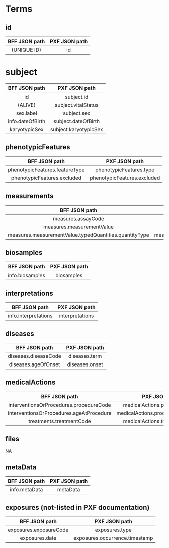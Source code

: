 # Terms

## id
|  BFF JSON path                                              | PXF JSON path                                               |
|  :---:                                                      | :---:                                                       |
|  (UNIQUE ID)                                                | id                                                          |

# subject
|  BFF JSON path                                              | PXF JSON path                                               |
|  :---:                                                      | :---:                                                       |
|  id                                                         | subject.id                                                  |
|  (ALIVE)                                                    | subject.vitalStatus                                         |
|  sex.label                                                  | subject.sex                                                 |
|  info.dateOfBirth                                           | subject.dateOfBirth                                         |
|  karyotypicSex                                              | subject.karyotypicSex                                       |

## phenotypicFeatures
|  BFF JSON path                                              | PXF JSON path                                               |
|  :---:                                                      | :---:                                                       |
|  phenotypicFeatures.featureType                             | phenotypicFeatures.type                                     |
|  phenotypicFeatures.excluded                                | phenotypicFeatures.excluded                                 |


## measurements
|  BFF JSON path                                              | PXF JSON path                                               |
|  :---:                                                      | :---:                                                       |
|  measures.assayCode                                         | measurements.assay                                          |
|  measures.measurementValue                                  | measurements.value                                          |
|  measures.measurementValue.typedQuantities.quantityType     | measurements.complexValue.typedQuantities.type              |

## biosamples
|  BFF JSON path                                              | PXF JSON path                                               |
|  :---:                                                      | :---:                                                       |
|  info.biosamples                                            | biosamples                                                  |

## interpretations
|  BFF JSON path                                              | PXF JSON path                                               |
|  :---:                                                      | :---:                                                       |
|  info.interpretations                                       | interpretations                                             |

## diseases
|  BFF JSON path                                              | PXF JSON path                                               |
|  :---:                                                      | :---:                                                       |
|  diseases.diseaseCode                                       | diseases.term                                               |
|  diseases.ageOfOnset                                        | diseases.onset                                              |

## medicalActions
|  BFF JSON path                                              | PXF JSON path                                               |
|  :---:                                                      | :---:                                                       |
|  interventionsOrProcedures.procedureCode                    | medicalActions.procedure.code                               |
|  interventionsOrProcedures.ageAtProcedure                   | medicalActions.procedure.performed                          |
|  treatments.treatmentCode                                   | medicalActions.treatment.agent                              |

## files
NA

## metaData
|  BFF JSON path                                              | PXF JSON path                                               |
|  :---:                                                      | :---:                                                       |
|  info.metaData                                              | metaData                                                    |

## exposures (not-listed in PXF documentation)
|  BFF JSON path                                              | PXF JSON path                                               |
|  :---:                                                      | :---:                                                       |
|  exposures.exposureCode                                     | exposures.type                                              |
|  exposures.date                                             | exposures.occurrence.timestamp                              |
